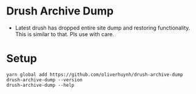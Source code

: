 # Drush Archive Dump
- Latest drush has dropped entire site dump and restoring functionality. This is similar to that. Pls use with care.

# Setup
```
yarn global add https://github.com/oliverhuynh/drush-archive-dump
drush-archive-dump --version
drush-archive-dump --help
```
